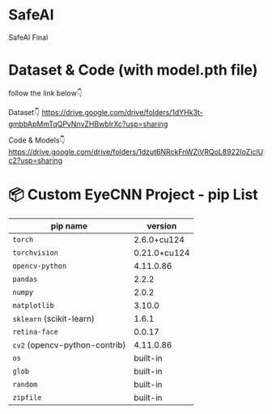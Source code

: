 # SafeAI
SafeAI Final

# Dataset & Code (with model.pth file)

follow the link below👇 

Dataset👇
https://drive.google.com/drive/folders/1dYHk3t-gmbbApMmTqQPyNnvZHBwbIrXc?usp=sharing

Code & Models👇
https://drive.google.com/drive/folders/1dzut6NRckFnWZiVRQoL8922IoZiclUc2?usp=sharing



# 📦 Custom EyeCNN Project - pip List

| pip name             | version       |
|----------------------|------------|
| `torch`              | 2.6.0+cu124 |
| `torchvision`        | 0.21.0+cu124 |
| `opencv-python`      | 4.11.0.86   |
| `pandas`             | 2.2.2       |
| `numpy`              | 2.0.2       |
| `matplotlib`         | 3.10.0      |
| `sklearn` (scikit-learn) | 1.6.1  |
| `retina-face`        | 0.0.17      |
| `cv2` (opencv-python-contrib) | 4.11.0.86 |
| `os`                 | built-in    |
| `glob`               | built-in    |
| `random`             | built-in    |
| `zipfile`            | built-in    |
